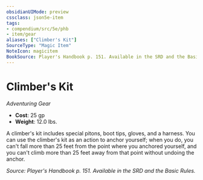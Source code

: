 ```yaml
---
obsidianUIMode: preview
cssclass: json5e-item
tags:
- compendium/src/5e/phb
- item/gear
aliases: ["Climber's Kit"]
SourceType: "Magic Item"
NoteIcon: magicitem
BookSource: Player's Handbook p. 151. Available in the SRD and the Basic Rules.
---
```

# Climber's Kit
*Adventuring Gear*  

- **Cost**: 25 gp
- **Weight**: 12.0 lbs.

A climber's kit includes special pitons, boot tips, gloves, and a harness. You can use the climber's kit as an action to anchor yourself; when you do, you can't fall more than 25 feet from the point where you anchored yourself, and you can't climb more than 25 feet away from that point without undoing the anchor.

*Source: Player's Handbook p. 151. Available in the SRD and the Basic Rules.*